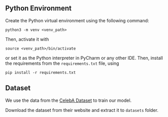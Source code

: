 ## Python Environment

Create the Python virtual environment using the following command:

```shell script
python3 -m venv <venv_path>
```

Then, activate it with

```shell script
source <venv_path>/bin/activate
```

or set it as the Python interpreter in PyCharm or any other IDE. Then, install the requirements from the `requirements.txt` file, using

```shell script
pip install -r requirements.txt
```

## Dataset

We use the data from the [CelebA Dataset](http://mmlab.ie.cuhk.edu.hk/projects/CelebA.html) to train our model.

Download the dataset from their website and extract it to `datasets` folder.

